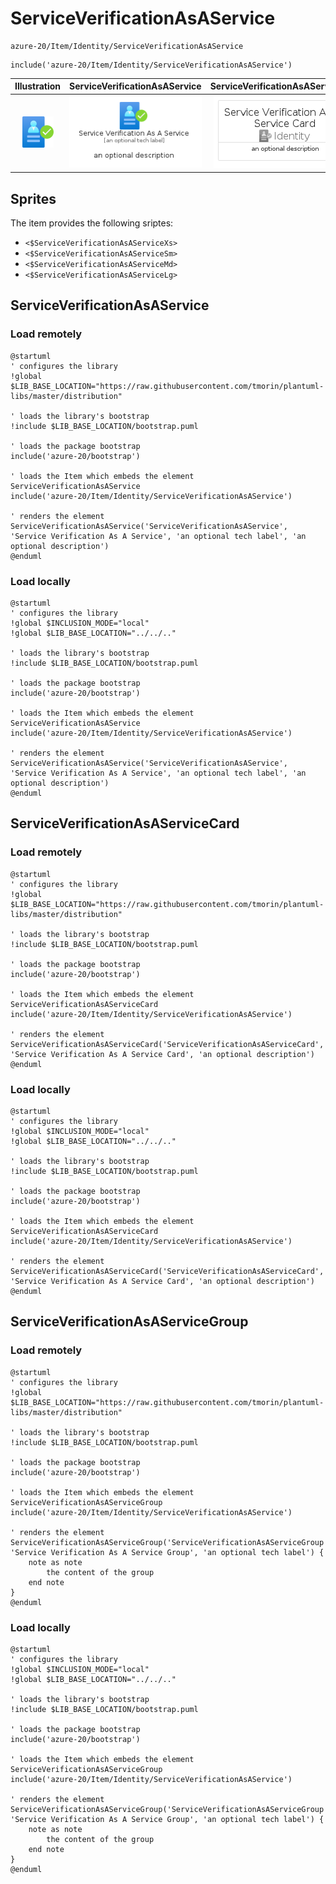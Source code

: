 # ServiceVerificationAsAService


```text
azure-20/Item/Identity/ServiceVerificationAsAService
```

```text
include('azure-20/Item/Identity/ServiceVerificationAsAService')
```



| Illustration | ServiceVerificationAsAService | ServiceVerificationAsAServiceCard | ServiceVerificationAsAServiceGroup |
| :---: | :---: | :---: | :---: |
| ![illustration for Illustration](../../../azure-20/Item/Identity/ServiceVerificationAsAService.png) | ![illustration for ServiceVerificationAsAService](../../../azure-20/Item/Identity/ServiceVerificationAsAService.Local.png) | ![illustration for ServiceVerificationAsAServiceCard](../../../azure-20/Item/Identity/ServiceVerificationAsAServiceCard.Local.png) | ![illustration for ServiceVerificationAsAServiceGroup](../../../azure-20/Item/Identity/ServiceVerificationAsAServiceGroup.Local.png) |



## Sprites
The item provides the following sriptes:

- `<$ServiceVerificationAsAServiceXs>`
- `<$ServiceVerificationAsAServiceSm>`
- `<$ServiceVerificationAsAServiceMd>`
- `<$ServiceVerificationAsAServiceLg>`





## ServiceVerificationAsAService

### Load remotely
```plantuml
@startuml
' configures the library
!global $LIB_BASE_LOCATION="https://raw.githubusercontent.com/tmorin/plantuml-libs/master/distribution"

' loads the library's bootstrap
!include $LIB_BASE_LOCATION/bootstrap.puml

' loads the package bootstrap
include('azure-20/bootstrap')

' loads the Item which embeds the element ServiceVerificationAsAService
include('azure-20/Item/Identity/ServiceVerificationAsAService')

' renders the element
ServiceVerificationAsAService('ServiceVerificationAsAService', 'Service Verification As A Service', 'an optional tech label', 'an optional description')
@enduml
```

### Load locally
```plantuml
@startuml
' configures the library
!global $INCLUSION_MODE="local"
!global $LIB_BASE_LOCATION="../../.."

' loads the library's bootstrap
!include $LIB_BASE_LOCATION/bootstrap.puml

' loads the package bootstrap
include('azure-20/bootstrap')

' loads the Item which embeds the element ServiceVerificationAsAService
include('azure-20/Item/Identity/ServiceVerificationAsAService')

' renders the element
ServiceVerificationAsAService('ServiceVerificationAsAService', 'Service Verification As A Service', 'an optional tech label', 'an optional description')
@enduml
```

## ServiceVerificationAsAServiceCard

### Load remotely
```plantuml
@startuml
' configures the library
!global $LIB_BASE_LOCATION="https://raw.githubusercontent.com/tmorin/plantuml-libs/master/distribution"

' loads the library's bootstrap
!include $LIB_BASE_LOCATION/bootstrap.puml

' loads the package bootstrap
include('azure-20/bootstrap')

' loads the Item which embeds the element ServiceVerificationAsAServiceCard
include('azure-20/Item/Identity/ServiceVerificationAsAService')

' renders the element
ServiceVerificationAsAServiceCard('ServiceVerificationAsAServiceCard', 'Service Verification As A Service Card', 'an optional description')
@enduml
```

### Load locally
```plantuml
@startuml
' configures the library
!global $INCLUSION_MODE="local"
!global $LIB_BASE_LOCATION="../../.."

' loads the library's bootstrap
!include $LIB_BASE_LOCATION/bootstrap.puml

' loads the package bootstrap
include('azure-20/bootstrap')

' loads the Item which embeds the element ServiceVerificationAsAServiceCard
include('azure-20/Item/Identity/ServiceVerificationAsAService')

' renders the element
ServiceVerificationAsAServiceCard('ServiceVerificationAsAServiceCard', 'Service Verification As A Service Card', 'an optional description')
@enduml
```

## ServiceVerificationAsAServiceGroup

### Load remotely
```plantuml
@startuml
' configures the library
!global $LIB_BASE_LOCATION="https://raw.githubusercontent.com/tmorin/plantuml-libs/master/distribution"

' loads the library's bootstrap
!include $LIB_BASE_LOCATION/bootstrap.puml

' loads the package bootstrap
include('azure-20/bootstrap')

' loads the Item which embeds the element ServiceVerificationAsAServiceGroup
include('azure-20/Item/Identity/ServiceVerificationAsAService')

' renders the element
ServiceVerificationAsAServiceGroup('ServiceVerificationAsAServiceGroup', 'Service Verification As A Service Group', 'an optional tech label') {
    note as note
        the content of the group
    end note
}
@enduml
```

### Load locally
```plantuml
@startuml
' configures the library
!global $INCLUSION_MODE="local"
!global $LIB_BASE_LOCATION="../../.."

' loads the library's bootstrap
!include $LIB_BASE_LOCATION/bootstrap.puml

' loads the package bootstrap
include('azure-20/bootstrap')

' loads the Item which embeds the element ServiceVerificationAsAServiceGroup
include('azure-20/Item/Identity/ServiceVerificationAsAService')

' renders the element
ServiceVerificationAsAServiceGroup('ServiceVerificationAsAServiceGroup', 'Service Verification As A Service Group', 'an optional tech label') {
    note as note
        the content of the group
    end note
}
@enduml
```

